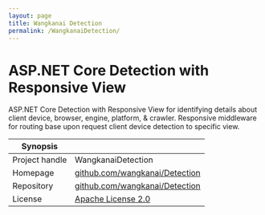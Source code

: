 ```yaml
---
layout: page
title: Wangkanai Detection
permalink: /WangkanaiDetection/
---
```


# ASP.NET Core Detection with Responsive View

ASP.NET Core Detection with Responsive View for identifying details about client device, browser, engine, platform, & crawler. Responsive middleware for routing base upon request client device detection to specific view. 

| Synopsis         |  |
|------------------|--|
| Project handle   | WangkanaiDetection |
| Homepage         | [github.com/wangkanai/Detection](https://github.com/wangkanai/Detection) |
| Repository       | [github.com/wangkanai/Detection](https://github.com/wangkanai/Detection) |
| License          | [Apache License 2.0](https://www.apache.org/licenses/LICENSE-2.0) |
